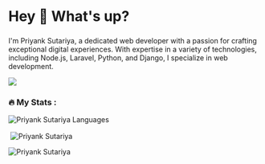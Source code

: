 <!-- replace x.x.x with actual version -->
<h1 align="left">Hey 👋 What's up?</h1>

### 

<p align="left">I'm Priyank Sutariya, a dedicated web developer with a passion for crafting exceptional digital experiences. With expertise in a variety of technologies, including Node.js, Laravel, Python, and Django, I specialize in web development.</p>

<img
  src="https://cr-ss-service.azurewebsites.net/api/ScreenShot?widget=summary&username=bmiit145&badges=2&show-avatar=true&style=--header-bg-color:%23000;--border-radius:10px"
/>

### :fire: My Stats :
<img align="left" src="https://github-readme-stats.vercel.app/api/top-langs?username=bmiit145&show_icons=true&locale=en&layout=compact&theme=tokyonight" alt="Priyank Sutariya Languages" />
<br/>


&nbsp;<img align="center" src="https://github-readme-stats.vercel.app/api?username=bmiit145&show_icons=true&locale=en&theme=tokyonight" alt="Priyank Sutariya" />
<br/>


<img align="center" src="https://github-readme-streak-stats.herokuapp.com/?user=bmiit145&&theme=tokyonight" alt="Priyank Sutariya" />
<br/>
<!-- <img
  src="https://cr-skills-chart-widget.azurewebsites.net/api/api?username=bmiit145"
/>
-->

<!-- <div align="center">
  <h1> Total Viewers </h1>
  <img src="https://profile-counter.glitch.me/bmiit145/count.svg?"  />
</div>
-->
